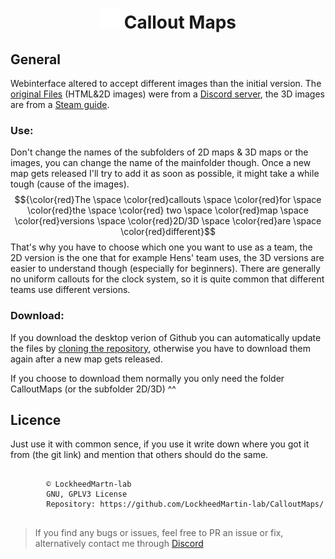 <div align="center"><h1><img src="https://github.com/LockheedMartin-lab/CalloutMaps/blob/main/other/Logo.png?raw=true" alt="" height=32px width=32px></img>&nbspCallout Maps</h1></div>

## General
Webinterface altered to accept different images than the initial version. 
The [original Files](https://dbdl.floliroy.fr/maps/) (HTML&2D images) were from a [Discord server](https://discord.gg/VHZk33Z2WN/), 
the 3D images are from a [Steam guide](https://steamcommunity.com/sharedfiles/filedetails/?id=2899093390/). 


### Use: 
Don't change the names of the subfolders of 2D maps & 3D maps or the images, you can change the name of the mainfolder though. 
Once a new map gets released I'll try to add it as soon as possible, it might take a while tough (cause of the images). 
$${\color{red}The \space \color{red}callouts \space \color{red}for \space \color{red}the \space \color{red} two \space \color{red}map \space \color{red}versions \space \color{red}2D/3D \space \color{red}are \space \color{red}different}$$ 
That's why you have to choose which one you want to use as a team, the 2D version is the one that for example Hens' team uses, the 3D versions are easier to understand though (especially for beginners). There are generally no uniform callouts for the clock system, so it is quite common that different teams use different versions. 

### Download: 
If you download the desktop verion of Github you can automatically update the files by [cloning the repository](https://docs.github.com/en/desktop/contributing-and-collaborating-using-github-desktop/adding-and-cloning-repositories/cloning-a-repository-from-github-to-github-desktop), otherwise you have to download them again after a new map gets released. 

If you choose to download them normally you only need the folder CalloutMaps (or the subfolder 2D/3D) ^^

## Licence
Just use it with common sence, if you use it write down where you got it from (the git link) and mention that others should do the same. 

<pre>
    <code "color:white;background-color:black">
        ©️ LockheedMartn-lab
        GNU, GPLV3 License
        Repository: https://github.com/LockheedMartin-lab/CalloutMaps/
    </code>
</pre>


<blockquote>If you find any bugs or issues, feel free to PR an issue or fix, alternatively contact me through <a href="https://discordapp.com/users/583700813818626109/">Discord</a>
